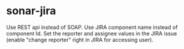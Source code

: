 sonar-jira
==========
Use REST api instead of SOAP.
Use JIRA component name instead of component Id.
Set the reporter and assignee values in the JIRA issue (enable "change reporter" right in JIRA for accessing user).
